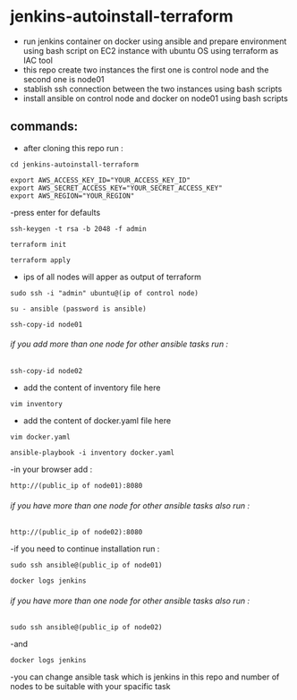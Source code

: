 # jenkins-autoinstall-terraform
- run jenkins container on docker using ansible and prepare environment using bash script on EC2 instance with ubuntu OS using terraform as IAC tool
- this repo create two instances the first one is control node and the second one is node01
- stablish ssh connection between the two instances using bash scripts
- install ansible on control node and docker on node01 using bash scripts
## commands:
- after cloning this repo run :
```
cd jenkins-autoinstall-terraform
```
```
export AWS_ACCESS_KEY_ID="YOUR_ACCESS_KEY_ID"
export AWS_SECRET_ACCESS_KEY="YOUR_SECRET_ACCESS_KEY"
export AWS_REGION="YOUR_REGION"
```
-press enter for defaults
```
ssh-keygen -t rsa -b 2048 -f admin
```
```
terraform init
```
```
terraform apply
```
- ips of all nodes will apper as output of terraform 
```
sudo ssh -i "admin" ubuntu@(ip of control node)
```
```
su - ansible (password is ansible)
```
```
ssh-copy-id node01
```
###### if you add more than one node for other ansible tasks run :
```
ssh-copy-id node02
```
- add the content of inventory file here 
```
vim inventory
```
- add the content of docker.yaml file here 
```
vim docker.yaml
```
```
ansible-playbook -i inventory docker.yaml
```
-in your browser add :
```
http://(public_ip of node01):8080
```
###### if you have more than one node for other ansible tasks also run : 
```
http://(public_ip of node02):8080
```
-if you need to continue installation run :
```
sudo ssh ansible@(public_ip of node01)
```
```
docker logs jenkins
```
###### if you have more than one node for other ansible tasks also run : 
```
sudo ssh ansible@(public_ip of node02)
```
-and
```
docker logs jenkins
``` 
-you can change ansible task which is jenkins in this repo and number of nodes to be suitable with your spacific task 
